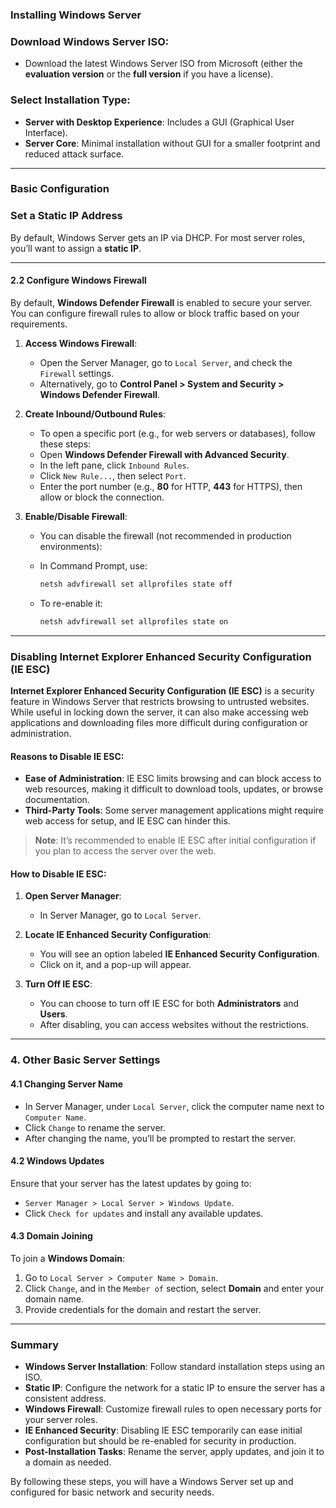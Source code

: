 ### **Installing Windows Server**

### **Download Windows Server ISO**:
   - Download the latest Windows Server ISO from Microsoft (either the **evaluation version** or the **full version** if you have a license).

### **Select Installation Type**:
   - **Server with Desktop Experience**: Includes a GUI (Graphical User Interface).
   - **Server Core**: Minimal installation without GUI for a smaller footprint and reduced attack surface. 

---

### **Basic Configuration**

### **Set a Static IP Address**

By default, Windows Server gets an IP via DHCP. For most server roles, you’ll want to assign a **static IP**.

---

#### 2.2 **Configure Windows Firewall**

By default, **Windows Defender Firewall** is enabled to secure your server. You can configure firewall rules to allow or block traffic based on your requirements.

1. **Access Windows Firewall**:
   - Open the Server Manager, go to `Local Server`, and check the `Firewall` settings.
   - Alternatively, go to **Control Panel > System and Security > Windows Defender Firewall**.

2. **Create Inbound/Outbound Rules**:
   - To open a specific port (e.g., for web servers or databases), follow these steps:
   - Open **Windows Defender Firewall with Advanced Security**.
   - In the left pane, click `Inbound Rules`.
   - Click `New Rule...`, then select `Port`.
   - Enter the port number (e.g., **80** for HTTP, **443** for HTTPS), then allow or block the connection.

3. **Enable/Disable Firewall**:
   - You can disable the firewall (not recommended in production environments):
   - In Command Prompt, use:
     ```bash
     netsh advfirewall set allprofiles state off
     ```

   - To re-enable it:
     ```bash
     netsh advfirewall set allprofiles state on
     ```

---

### **Disabling Internet Explorer Enhanced Security Configuration (IE ESC)**

**Internet Explorer Enhanced Security Configuration (IE ESC)** is a security feature in Windows Server that restricts browsing to untrusted websites. While useful in locking down the server, it can also make accessing web applications and downloading files more difficult during configuration or administration.

#### Reasons to Disable IE ESC:

- **Ease of Administration**: IE ESC limits browsing and can block access to web resources, making it difficult to download tools, updates, or browse documentation.
- **Third-Party Tools**: Some server management applications might require web access for setup, and IE ESC can hinder this.

> **Note**: It’s recommended to enable IE ESC after initial configuration if you plan to access the server over the web.

#### How to Disable IE ESC:

1. **Open Server Manager**:
   - In Server Manager, go to `Local Server`.

2. **Locate IE Enhanced Security Configuration**:
   - You will see an option labeled **IE Enhanced Security Configuration**.
   - Click on it, and a pop-up will appear.

3. **Turn Off IE ESC**:
   - You can choose to turn off IE ESC for both **Administrators** and **Users**.
   - After disabling, you can access websites without the restrictions.

---

### 4. **Other Basic Server Settings**

#### 4.1 **Changing Server Name**

- In Server Manager, under `Local Server`, click the computer name next to `Computer Name`.
- Click `Change` to rename the server.
- After changing the name, you’ll be prompted to restart the server.

#### 4.2 **Windows Updates**

Ensure that your server has the latest updates by going to:

- `Server Manager > Local Server > Windows Update`.
- Click `Check for updates` and install any available updates.

#### 4.3 **Domain Joining**

To join a **Windows Domain**:
1. Go to `Local Server > Computer Name > Domain`.
2. Click `Change`, and in the `Member of` section, select **Domain** and enter your domain name.
3. Provide credentials for the domain and restart the server.

---

### Summary

- **Windows Server Installation**: Follow standard installation steps using an ISO. 
- **Static IP**: Configure the network for a static IP to ensure the server has a consistent address.
- **Windows Firewall**: Customize firewall rules to open necessary ports for your server roles.
- **IE Enhanced Security**: Disabling IE ESC temporarily can ease initial configuration but should be re-enabled for security in production.
- **Post-Installation Tasks**: Rename the server, apply updates, and join it to a domain as needed.

By following these steps, you will have a Windows Server set up and configured for basic network and security needs.
